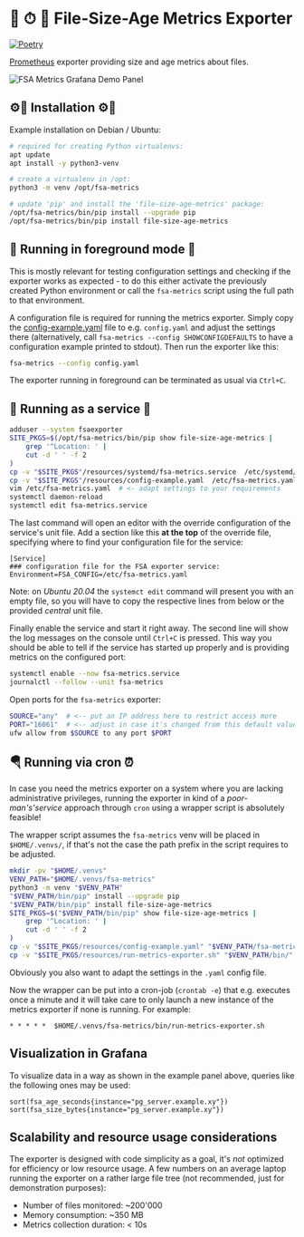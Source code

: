 # 📐 ⏱ 🧮 File-Size-Age Metrics Exporter

[![Poetry][badge_poetry]][poetry]

[Prometheus][1] exporter providing size and age metrics about files.

![FSA Metrics Grafana Demo Panel][fsa_panel]

## ⚙🔧 Installation ⚙🔧

Example installation on Debian / Ubuntu:

```bash
# required for creating Python virtualenvs:
apt update
apt install -y python3-venv

# create a virtualenv in /opt:
python3 -m venv /opt/fsa-metrics

# update 'pip' and install the 'file-size-age-metrics' package:
/opt/fsa-metrics/bin/pip install --upgrade pip
/opt/fsa-metrics/bin/pip install file-size-age-metrics
```

## 🏃 Running in foreground mode 🏃

This is mostly relevant for testing configuration settings and checking if the
exporter works as expected - to do this either activate the previously created
Python environment or call the `fsa-metrics` script using the full path to that
environment.

A configuration file is required for running the metrics exporter. Simply copy
the [config-example.yaml][3] file to e.g. `config.yaml` and adjust the settings
there (alternatively, call `fsa-metrics --config SHOWCONFIGDEFAULTS` to have a
configuration example printed to stdout). Then run the exporter like this:

```bash
fsa-metrics --config config.yaml
```

The exporter running in foreground can be terminated as usual via `Ctrl+C`.

## 👟 Running as a service 👟

```bash
adduser --system fsaexporter
SITE_PKGS=$(/opt/fsa-metrics/bin/pip show file-size-age-metrics |
    grep '^Location: ' |
    cut -d ' ' -f 2
)
cp -v "$SITE_PKGS"/resources/systemd/fsa-metrics.service  /etc/systemd/system/
cp -v "$SITE_PKGS"/resources/config-example.yaml  /etc/fsa-metrics.yaml
vim /etc/fsa-metrics.yaml  # <- adapt settings to your requirements
systemctl daemon-reload
systemctl edit fsa-metrics.service
```

The last command will open an editor with the override configuration of the
service's unit file. Add a section like this **at the top** of the override
file, specifying where to find your configuration file for the service:

```text
[Service]
### configuration file for the FSA exporter service:
Environment=FSA_CONFIG=/etc/fsa-metrics.yaml
```

Note: on *Ubuntu 20.04* the `systemct edit` command will present you with an
empty file, so you will have to copy the respective lines from below or the
provided *central* unit file.

Finally enable the service and start it right away. The second line will show
the log messages on the console until `Ctrl+C` is pressed. This way you should
be able to tell if the service has started up properly and is providing metrics
on the configured port:

```bash
systemctl enable --now fsa-metrics.service
journalctl --follow --unit fsa-metrics
```

Open ports for the `fsa-metrics` exporter:

```bash
SOURCE="any"  # <-- put an IP address here to restrict access more
PORT="16061"  # <-- adjust in case it's changed from this default value
ufw allow from $SOURCE to any port $PORT
```

## 🪂 Running via cron ⏰

In case you need the metrics exporter on a system where you are lacking
administrative privileges, running the exporter in kind of a
*poor-man's'service* approach through `cron` using a wrapper script is
absolutely feasible!

The wrapper script assumes the `fsa-metrics` venv will be placed in
`$HOME/.venvs/`, if that's not the case the path prefix in the script requires
to be adjusted.

```bash
mkdir -pv "$HOME/.venvs"
VENV_PATH="$HOME/.venvs/fsa-metrics"
python3 -m venv "$VENV_PATH"
"$VENV_PATH/bin/pip" install --upgrade pip
"$VENV_PATH/bin/pip" install file-size-age-metrics
SITE_PKGS=$("$VENV_PATH/bin/pip" show file-size-age-metrics |
    grep '^Location: ' |
    cut -d ' ' -f 2
)
cp -v "$SITE_PKGS/resources/config-example.yaml" "$VENV_PATH/fsa-metrics.yaml"
cp -v "$SITE_PKGS/resources/run-metrics-exporter.sh" "$VENV_PATH/bin/"
```

Obviously you also want to adapt the settings in the `.yaml` config file.

Now the wrapper can be put into a cron-job (`crontab -e`) that e.g. executes
once a minute and it will take care to only launch a new instance of the metrics
exporter if none is running. For example:

```cron
* * * * *  $HOME/.venvs/fsa-metrics/bin/run-metrics-exporter.sh
```

## Visualization in Grafana

To visualize data in a way as shown in the example panel above, queries like
the following ones may be used:

```text
sort(fsa_age_seconds{instance="pg_server.example.xy"})
sort(fsa_size_bytes{instance="pg_server.example.xy"})
```

## Scalability and resource usage considerations

The exporter is designed with code simplicity as a goal, it's *not* optimized
for efficiency or low resource usage. A few numbers on an average laptop running
the exporter on a rather large file tree (not recommended, just for
demonstration purposes):

- Number of files monitored: ~200'000
- Memory consumption: ~350 MB
- Metrics collection duration: < 10s

[1]: https://prometheus.io/
[3]: resources/config-example.yaml

[poetry]: https://python-poetry.org/
[badge_poetry]: https://img.shields.io/endpoint?url=https://python-poetry.org/badge/v0.json
[fsa_panel]: https://imcf.one/images/fsa-metrics-demo-panel.png
